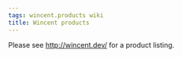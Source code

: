 ```yaml
---
tags: wincent.products wiki
title: Wincent products
---
```


Please see <http://wincent.dev/> for a product listing.
